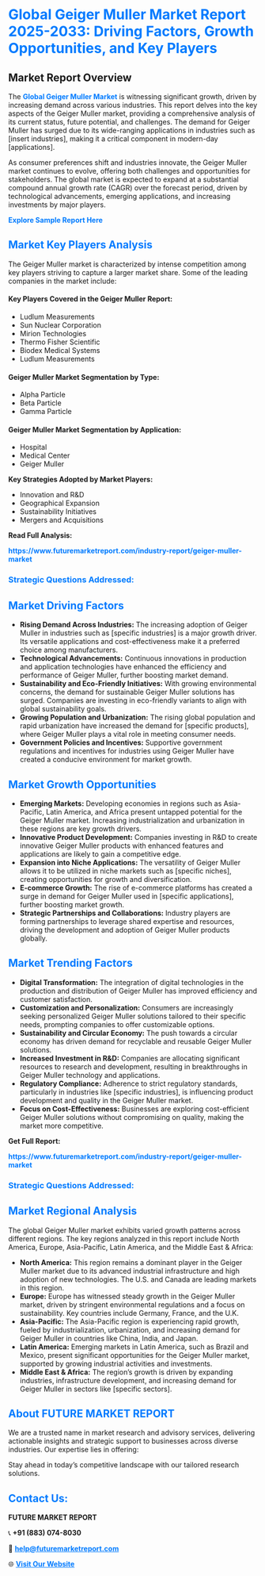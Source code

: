 <h1 style="color: #007BFF;">Global Geiger Muller Market Report 2025-2033: Driving Factors, Growth Opportunities, and Key Players</h1>

<section id="overview">
<h2>Market Report Overview</h2>
<p>The <a href="https://www.futuremarketreport.com/industry-report/geiger-muller-market" style="color: #007BFF; text-decoration: none;"><strong>Global Geiger Muller Market</strong></a> is witnessing significant growth, driven by increasing demand across various industries. This report delves into the key aspects of the Geiger Muller market, providing a comprehensive analysis of its current status, future potential, and challenges. The demand for Geiger Muller has surged due to its wide-ranging applications in industries such as [insert industries], making it a critical component in modern-day [applications].</p>
<p>As consumer preferences shift and industries innovate, the Geiger Muller market continues to evolve, offering both challenges and opportunities for stakeholders. The global market is expected to expand at a substantial compound annual growth rate (CAGR) over the forecast period, driven by technological advancements, emerging applications, and increasing investments by major players.</p>
</section>

<section id="overview">
<p><a href="https://www.futuremarketreport.com/request-sample/reportId=125263" style="color: #007BFF; text-decoration: none;"><strong>Explore Sample Report Here</strong></a></p>
</section>

<section id="key-players">
<h2 style="color: #007BFF;">Market Key Players Analysis</h2>
<p>The Geiger Muller market is characterized by intense competition among key players striving to capture a larger market share. Some of the leading companies in the market include:</p>
<h4>Key Players Covered in the Geiger Muller Report:</h4>
<ul><li>Ludlum Measurements</li><li>Sun Nuclear Corporation</li><li>Mirion Technologies</li><li>Thermo Fisher Scientific</li><li>Biodex Medical Systems</li><li>Ludlum Measurements</li></ul>
<h4>Geiger Muller Market Segmentation by Type:</h4>
<ul><li>Alpha Particle</li><li>Beta Particle</li><li>Gamma Particle</li></ul>

<h4>Geiger Muller Market Segmentation by Application:</h4>
<ul><li>Hospital</li><li>Medical Center</li><li>Geiger Muller</li></ul>
<p><strong>Key Strategies Adopted by Market Players:</strong></p>
<ul>
<li>Innovation and R&D</li>
<li>Geographical Expansion</li>
<li>Sustainability Initiatives</li>
<li>Mergers and Acquisitions</li>
</ul>
</section>

<section>
<p><strong>Read Full Analysis: </strong></p><a href="https://www.futuremarketreport.com/industry-report/geiger-muller-market" style="color: #007BFF; text-decoration: none;"><strong>https://www.futuremarketreport.com/industry-report/geiger-muller-market</strong></a>
<h3 style="color: #007BFF;">Strategic Questions Addressed:</h3>
</section>

<section id="driving-factors">
<h2 style="color: #007BFF;">Market Driving Factors</h2>
<ul>
<li><strong>Rising Demand Across Industries:</strong> The increasing adoption of Geiger Muller in industries such as [specific industries] is a major growth driver. Its versatile applications and cost-effectiveness make it a preferred choice among manufacturers.</li>
<li><strong>Technological Advancements:</strong> Continuous innovations in production and application technologies have enhanced the efficiency and performance of Geiger Muller, further boosting market demand.</li>
<li><strong>Sustainability and Eco-Friendly Initiatives:</strong> With growing environmental concerns, the demand for sustainable Geiger Muller solutions has surged. Companies are investing in eco-friendly variants to align with global sustainability goals.</li>
<li><strong>Growing Population and Urbanization:</strong> The rising global population and rapid urbanization have increased the demand for [specific products], where Geiger Muller plays a vital role in meeting consumer needs.</li>
<li><strong>Government Policies and Incentives:</strong> Supportive government regulations and incentives for industries using Geiger Muller have created a conducive environment for market growth.</li>
</ul>
</section>

<section id="growth-opportunities">
<h2 style="color: #007BFF;">Market Growth Opportunities</h2>
<ul>
<li><strong>Emerging Markets:</strong> Developing economies in regions such as Asia-Pacific, Latin America, and Africa present untapped potential for the Geiger Muller market. Increasing industrialization and urbanization in these regions are key growth drivers.</li>
<li><strong>Innovative Product Development:</strong> Companies investing in R&D to create innovative Geiger Muller products with enhanced features and applications are likely to gain a competitive edge.</li>
<li><strong>Expansion into Niche Applications:</strong> The versatility of Geiger Muller allows it to be utilized in niche markets such as [specific niches], creating opportunities for growth and diversification.</li>
<li><strong>E-commerce Growth:</strong> The rise of e-commerce platforms has created a surge in demand for Geiger Muller used in [specific applications], further boosting market growth.</li>
<li><strong>Strategic Partnerships and Collaborations:</strong> Industry players are forming partnerships to leverage shared expertise and resources, driving the development and adoption of Geiger Muller products globally.</li>
</ul>
</section>

<section id="trending-factors">
<h2 style="color: #007BFF;">Market Trending Factors</h2>
<ul>
<li><strong>Digital Transformation:</strong> The integration of digital technologies in the production and distribution of Geiger Muller has improved efficiency and customer satisfaction.</li>
<li><strong>Customization and Personalization:</strong> Consumers are increasingly seeking personalized Geiger Muller solutions tailored to their specific needs, prompting companies to offer customizable options.</li>
<li><strong>Sustainability and Circular Economy:</strong> The push towards a circular economy has driven demand for recyclable and reusable Geiger Muller solutions.</li>
<li><strong>Increased Investment in R&D:</strong> Companies are allocating significant resources to research and development, resulting in breakthroughs in Geiger Muller technology and applications.</li>
<li><strong>Regulatory Compliance:</strong> Adherence to strict regulatory standards, particularly in industries like [specific industries], is influencing product development and quality in the Geiger Muller market.</li>
<li><strong>Focus on Cost-Effectiveness:</strong> Businesses are exploring cost-efficient Geiger Muller solutions without compromising on quality, making the market more competitive.</li>
</ul>
</section>

<section>
<p><strong>Get Full Report: </strong></p><a href="https://www.futuremarketreport.com/industry-report/geiger-muller-market" style="color: #007BFF; text-decoration: none;"><strong>https://www.futuremarketreport.com/industry-report/geiger-muller-market</strong></a>
<h3 style="color: #007BFF;">Strategic Questions Addressed:</h3>
</section>


<section id="regional-analysis">
<h2 style="color: #007BFF;">Market Regional Analysis</h2>
<p>The global Geiger Muller market exhibits varied growth patterns across different regions. The key regions analyzed in this report include North America, Europe, Asia-Pacific, Latin America, and the Middle East & Africa:</p>
<ul>
<li><strong>North America:</strong> This region remains a dominant player in the Geiger Muller market due to its advanced industrial infrastructure and high adoption of new technologies. The U.S. and Canada are leading markets in this region.</li>
<li><strong>Europe:</strong> Europe has witnessed steady growth in the Geiger Muller market, driven by stringent environmental regulations and a focus on sustainability. Key countries include Germany, France, and the U.K.</li>
<li><strong>Asia-Pacific:</strong> The Asia-Pacific region is experiencing rapid growth, fueled by industrialization, urbanization, and increasing demand for Geiger Muller in countries like China, India, and Japan.</li>
<li><strong>Latin America:</strong> Emerging markets in Latin America, such as Brazil and Mexico, present significant opportunities for the Geiger Muller market, supported by growing industrial activities and investments.</li>
<li><strong>Middle East & Africa:</strong> The region’s growth is driven by expanding industries, infrastructure development, and increasing demand for Geiger Muller in sectors like [specific sectors].</li>
</ul>
</section>

<footer>
<h2 style="color: #007BFF;">About FUTURE MARKET REPORT</h2>
<p>We are a trusted name in market research and advisory services, delivering actionable insights and strategic support to businesses across diverse industries. Our expertise lies in offering:</p>

<p>Stay ahead in today’s competitive landscape with our tailored research solutions.</p>

<h2 style="color: #007BFF;">Contact Us:</h2>
<p><strong>FUTURE MARKET REPORT</strong></p>
<p>📞 <strong>+91 (883) 074-8030</strong></p>
<p>📧 <strong><a href="mailto:help@futuremarketreport.com" style="color: #007BFF;">help@futuremarketreport.com</a></strong></p>
<p>🌐 <strong><a href="https://www.futuremarketreport.com/" style="color: #007BFF;">Visit Our Website</a></strong></p>
</footer>